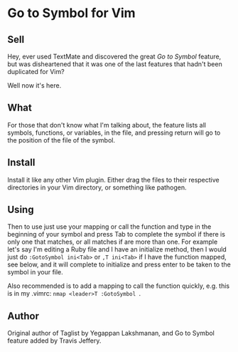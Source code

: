 # Go to Symbol for Vim

## Sell

Hey, ever used TextMate and discovered the great *Go to Symbol* feature, but
was disheartened that it was one of the last features that hadn't been
duplicated for Vim?

Well now it's here.

## What

For those that don't know what I'm talking about, the feature lists all
symbols, functions, or variables, in the file, and pressing return will go to
the position of the file of the symbol.

## Install

Install it like any other Vim plugin. Either drag the files to their respective
directories in your Vim directory, or something like pathogen.

## Using

Then to use just use your mapping or call the function and type in the
beginning of your symbol and press Tab to complete the symbol if there is only
one that matches, or all matches if are more than one. For example let's say
I'm editing a Ruby file and I have an initialize method, then I would just do
`:GotoSymbol ini<Tab>` or `,T ini<Tab>` if I have the function mapped, see
below, and it will complete to initialize and press enter to be taken to the
symbol in your file.

Also recommended is to add a mapping to call the function quickly, e.g. 
this is in my .vimrc: `nmap <leader>T :GotoSymbol `.

## Author

Original author of Taglist by Yegappan Lakshmanan, and Go to Symbol feature
added by Travis Jeffery.
